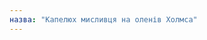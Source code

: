 ```yaml
---
назва: "Капелюх мисливця на оленів Холмса"
---
```


<YouTube id='H24VBFMZJF4' />

<PatternDocs pattern='holmes' />
